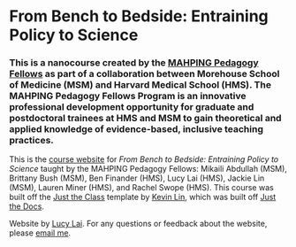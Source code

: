 # From Bench to Bedside: Entraining Policy to Science

### This is a nanocourse created by the [MAHPING Pedagogy Fellows](https://projects.iq.harvard.edu/mahping/pedagogy-fellows-program) as part of a collaboration between Morehouse School of Medicine (MSM) and Harvard Medical School (HMS). The MAHPING Pedagogy Fellows Program is an innovative professional development opportunity for graduate and postdoctoral trainees at HMS and MSM to gain theoretical and applied knowledge of evidence-based, inclusive teaching practices. 

This is the [course website](https://mahpingfellows.github.io/fbtbcourse/) for _From Bench to Bedside: Entraining Policy to Science_ taught by the MAHPING Pedagogy Fellows: Mikaili Abdullah (MSM), Brittany Bush (MSM), Ben Finander (HMS), Lucy Lai (HMS), Jackie Lin (MSM), Lauren Miner (HMS), and Rachel Swope (HMS).  This course was built off the [Just the Class](https://github.com/kevinlin1/just-the-class) template by [Kevin Lin](https://kevinl.info/about/), which was built off [Just the Docs](https://pmarsceill.github.io/just-the-docs/).

Website by [Lucy Lai](https://lucy-lai.com). For any questions or feedback about the website, please [email me](https://mail.google.com/mail/?view=cm&source=mailto&to=lucylai@g.harvard.edu).
